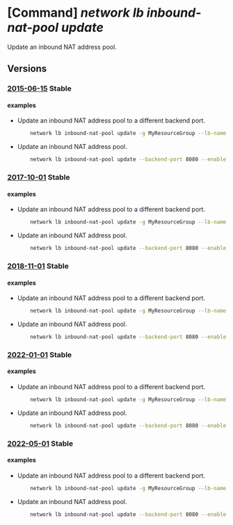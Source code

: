 # [Command] _network lb inbound-nat-pool update_

Update an inbound NAT address pool.

## Versions

### [2015-06-15](/Resources/mgmt-plane/L3N1YnNjcmlwdGlvbnMve30vcmVzb3VyY2Vncm91cHMve30vcHJvdmlkZXJzL21pY3Jvc29mdC5uZXR3b3JrL2xvYWRiYWxhbmNlcnMve30=/2015-06-15.xml) **Stable**

<!-- mgmt-plane /subscriptions/{}/resourcegroups/{}/providers/microsoft.network/loadbalancers/{} 2015-06-15 properties.inboundNatPools[] -->

#### examples

- Update an inbound NAT address pool to a different backend port.
    ```bash
        network lb inbound-nat-pool update -g MyResourceGroup --lb-name MyLb -n MyNatPool --protocol Tcp --backend-port 8080
    ```

- Update an inbound NAT address pool.
    ```bash
        network lb inbound-nat-pool update --backend-port 8080 --enable-tcp-reset true --frontend-port-range-end 89 --frontend-port-range-start 80 --lb-name MyLb --name MyNatPool --resource-group MyResourceGroup
    ```

### [2017-10-01](/Resources/mgmt-plane/L3N1YnNjcmlwdGlvbnMve30vcmVzb3VyY2Vncm91cHMve30vcHJvdmlkZXJzL21pY3Jvc29mdC5uZXR3b3JrL2xvYWRiYWxhbmNlcnMve30=/2017-10-01.xml) **Stable**

<!-- mgmt-plane /subscriptions/{}/resourcegroups/{}/providers/microsoft.network/loadbalancers/{} 2017-10-01 properties.inboundNatPools[] -->

#### examples

- Update an inbound NAT address pool to a different backend port.
    ```bash
        network lb inbound-nat-pool update -g MyResourceGroup --lb-name MyLb -n MyNatPool --protocol Tcp --backend-port 8080
    ```

- Update an inbound NAT address pool.
    ```bash
        network lb inbound-nat-pool update --backend-port 8080 --enable-tcp-reset true --frontend-port-range-end 89 --frontend-port-range-start 80 --lb-name MyLb --name MyNatPool --resource-group MyResourceGroup
    ```

### [2018-11-01](/Resources/mgmt-plane/L3N1YnNjcmlwdGlvbnMve30vcmVzb3VyY2Vncm91cHMve30vcHJvdmlkZXJzL21pY3Jvc29mdC5uZXR3b3JrL2xvYWRiYWxhbmNlcnMve30=/2018-11-01.xml) **Stable**

<!-- mgmt-plane /subscriptions/{}/resourcegroups/{}/providers/microsoft.network/loadbalancers/{} 2018-11-01 properties.inboundNatPools[] -->

#### examples

- Update an inbound NAT address pool to a different backend port.
    ```bash
        network lb inbound-nat-pool update -g MyResourceGroup --lb-name MyLb -n MyNatPool --protocol Tcp --backend-port 8080
    ```

- Update an inbound NAT address pool.
    ```bash
        network lb inbound-nat-pool update --backend-port 8080 --enable-tcp-reset true --frontend-port-range-end 89 --frontend-port-range-start 80 --lb-name MyLb --name MyNatPool --resource-group MyResourceGroup
    ```

### [2022-01-01](/Resources/mgmt-plane/L3N1YnNjcmlwdGlvbnMve30vcmVzb3VyY2Vncm91cHMve30vcHJvdmlkZXJzL21pY3Jvc29mdC5uZXR3b3JrL2xvYWRiYWxhbmNlcnMve30=/2022-01-01.xml) **Stable**

<!-- mgmt-plane /subscriptions/{}/resourcegroups/{}/providers/microsoft.network/loadbalancers/{} 2022-01-01 properties.inboundNatPools[] -->

#### examples

- Update an inbound NAT address pool to a different backend port.
    ```bash
        network lb inbound-nat-pool update -g MyResourceGroup --lb-name MyLb -n MyNatPool --protocol Tcp --backend-port 8080
    ```

- Update an inbound NAT address pool.
    ```bash
        network lb inbound-nat-pool update --backend-port 8080 --enable-tcp-reset true --frontend-port-range-end 89 --frontend-port-range-start 80 --lb-name MyLb --name MyNatPool --resource-group MyResourceGroup
    ```

### [2022-05-01](/Resources/mgmt-plane/L3N1YnNjcmlwdGlvbnMve30vcmVzb3VyY2Vncm91cHMve30vcHJvdmlkZXJzL21pY3Jvc29mdC5uZXR3b3JrL2xvYWRiYWxhbmNlcnMve30=/2022-05-01.xml) **Stable**

<!-- mgmt-plane /subscriptions/{}/resourcegroups/{}/providers/microsoft.network/loadbalancers/{} 2022-05-01 properties.inboundNatPools[] -->

#### examples

- Update an inbound NAT address pool to a different backend port.
    ```bash
        network lb inbound-nat-pool update -g MyResourceGroup --lb-name MyLb -n MyNatPool --protocol Tcp --backend-port 8080
    ```

- Update an inbound NAT address pool.
    ```bash
        network lb inbound-nat-pool update --backend-port 8080 --enable-tcp-reset true --frontend-port-range-end 89 --frontend-port-range-start 80 --lb-name MyLb --name MyNatPool --resource-group MyResourceGroup
    ```
